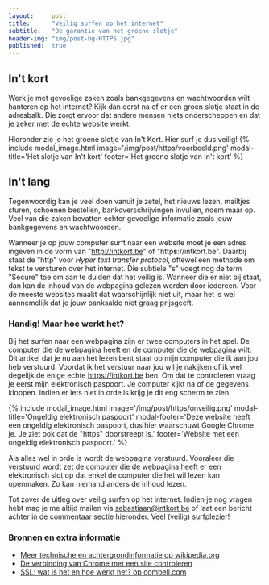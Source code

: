 ```yaml
---
layout:     post
title:      "Veilig surfen op het internet"
subtitle:   "De garantie van het groene slotje"
header-img: "img/post-bg-HTTPS.jpg"
published:  true
---
```

## In\'t kort

Werk je met gevoelige zaken zoals bankgegevens en wachtwoorden wilt hanteren op het internet? Kijk dan eerst na of er een groen slotje staat in de adresbalk. Die zorgt ervoor dat andere mensen niets onderscheppen en dat je zeker met de echte website werkt.

Hieronder zie je het groene slotje van In\'t Kort. Hier surf je dus veilig!
{% include modal_image.html image='/img/post/https/voorbeeld.png' modal-title='Het slotje van In\'t kort' footer='Het groene slotje van In\'t kort' %}

## In\'t lang

Tegenwoordig kan je veel doen vanuit je zetel, het nieuws lezen, mailtjes sturen, schoenen bestellen, bankoverschrijvingen invullen, noem maar op. Veel van die zaken bevatten echter gevoelige informatie zoals jouw bankgegevens en wachtwoorden.

Wanneer je op jouw computer surft naar een website moet je een adres ingeven in de vorm van "http://intkort.be" of "http**s**://intkort.be". Daarbij staat de "http" voor _Hyper text transfer protocol_, oftewel een methode om tekst te versturen over het internet. Die subtiele "s" voegt nog de term "Secure" toe om aan te duiden dat het veilig is. Wanneer die er niet bij staat, dan kan de inhoud van de webpagina gelezen worden door iedereen. Voor de meeste websites maakt dat waarschijnlijk niet uit, maar het is wel aannemelijk dat je jouw banksaldo niet graag prijsgeeft.

### Handig! Maar hoe werkt het?

Bij het surfen naar een webpagina zijn er twee computers in het spel. De computer die de webpagina heeft en de computer die de webpagina wilt. Dit artikel dat je nu aan het lezen bent staat op mijn computer die ik aan jou heb verstuurd. Voordat ik het verstuur naar jou wil je nakijken of ik wel degelijk de enige echte https://intkort.be ben. Om dat te controleren vraag je eerst mijn elektronisch paspoort. Je computer kijkt na of de gegevens kloppen. Indien er iets niet in orde is krijg je dit eng scherm te zien.

{% include modal_image.html image='/img/post/https/onveilig.png' modal-title='Ongeldig elektronisch paspoort' modal-footer='Deze website heeft een ongeldig elektronisch paspoort, dus hier waarschuwt Google Chrome je. Je ziet ook dat de "https" doorstreept is.' footer='Website met een ongeldig elektronisch paspoort.' %}

Als alles wel in orde is wordt de webpagina verstuurd. Vooraleer die verstuurd wordt zet de computer die de webpagina heeft er een elektronisch slot op dat enkel de computer die het wil lezen kan openmaken. Zo kan niemand anders de inhoud lezen.

Tot zover de uitleg over veilig surfen op het internet. Indien je nog vragen hebt mag je me altijd mailen via <sebastiaan@intkort.be> of laat een bericht achter in de commentaar sectie hieronder. Veel (veilig) surfplezier!

### Bronnen en extra informatie
- [Meer technische en achtergrondinformatie op wikipedia.org](https://nl.wikipedia.org/wiki/HyperText_Transfer_Protocol_Secure "meer technische en achtergrondinformatie op wikipedia.org")
- [De verbinding van Chrome met een site controleren](https://support.google.com/chrome/answer/95617?hl=nl "de verbinding van Chrome met een site controleren")
- [SSL: wat is het en hoe werkt het? op combell.com](https://www.combell.com/nl/blog/ssl-wat-is-het-en-hoe-werkt-het/ "SSL: wat is het en hoe werkt het? op combell.com")
